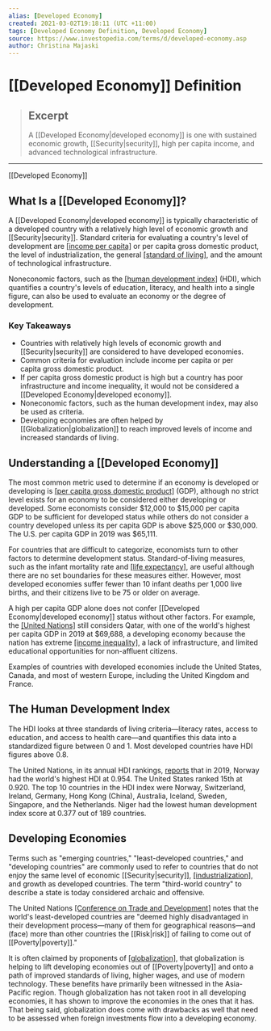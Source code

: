 ```yaml
---
alias: [Developed Economy]
created: 2021-03-02T19:18:11 (UTC +11:00)
tags: [Developed Economy Definition, Developed Economy]
source: https://www.investopedia.com/terms/d/developed-economy.asp
author: Christina Majaski
---
```


# [[Developed Economy]] Definition

> ## Excerpt
> A [[Developed Economy|developed economy]] is one with sustained economic growth, [[Security|security]], high per capita income, and advanced technological infrastructure.

---

[[Developed Economy]]
## What Is a [[Developed Economy]]?

A [[Developed Economy|developed economy]] is typically characteristic of a developed country with a relatively high level of economic growth and [[Security|security]]. Standard criteria for evaluating a country's level of development are [[income per capita]](https://www.investopedia.com/terms/i/income-per-capita.asp) or per capita gross domestic product, the level of industrialization, the general [[standard of living]](https://www.investopedia.com/terms/s/standard-of-living.asp), and the amount of technological infrastructure.

Noneconomic factors, such as the [[human development index]](https://www.investopedia.com/terms/h/human-development-index-hdi.asp) (HDI), which quantifies a country's levels of education, literacy, and health into a single figure, can also be used to evaluate an economy or the degree of development.

### Key Takeaways

-   Countries with relatively high levels of economic growth and [[Security|security]] are considered to have developed economies.
-   Common criteria for evaluation include income per capita or per capita gross domestic product.
-   If per capita gross domestic product is high but a country has poor infrastructure and income inequality, it would not be considered a [[Developed Economy|developed economy]].
-   Noneconomic factors, such as the human development index, may also be used as criteria.
-   Developing economies are often helped by [[Globalization|globalization]] to reach improved levels of income and increased standards of living.

## Understanding a [[Developed Economy]]

The most common metric used to determine if an economy is developed or developing is [[per capita gross domestic product]](https://www.investopedia.com/terms/p/per-capita-gdp.asp) (GDP), although no strict level exists for an economy to be considered either developing or developed. Some economists consider $12,000 to $15,000 per capita GDP to be sufficient for developed status while others do not consider a country developed unless its per capita GDP is above $25,000 or $30,000. The U.S. per capita GDP in 2019 was $65,111.

For countries that are difficult to categorize, economists turn to other factors to determine development status. Standard-of-living measures, such as the infant mortality rate and [[life expectancy]](https://www.investopedia.com/terms/l/lifeexpectancy.asp), are useful although there are no set boundaries for these measures either. However, most developed economies suffer fewer than 10 infant deaths per 1,000 live births, and their citizens live to be 75 or older on average.

A high per capita GDP alone does not confer [[Developed Economy|developed economy]] status without other factors. For example, the [[United Nations]](https://www.investopedia.com/terms/u/united-nations-un.asp) still considers Qatar, with one of the world's highest per capita GDP in 2019 at $69,688, a developing economy because the nation has extreme [[income inequality]](https://www.investopedia.com/terms/i/income-inequality.asp), a lack of infrastructure, and limited educational opportunities for non-affluent citizens.

Examples of countries with developed economies include the United States, Canada, and most of western Europe, including the United Kingdom and France.

## The Human Development Index

The HDI looks at three standards of living criteria—literacy rates, access to education, and access to health care—and quantifies this data into a standardized figure between 0 and 1. Most developed countries have HDI figures above 0.8.

The United Nations, in its annual HDI rankings, [reports](http://hdr.undp.org/en/content/2019-human-development-index-ranking) that in 2019, Norway had the world's highest HDI at 0.954. The United States ranked 15th at 0.920. The top 10 countries in the HDI index were Norway, Switzerland, Ireland, Germany, Hong Kong (China), Australia, Iceland, Sweden, Singapore, and the Netherlands. Niger had the lowest human development index score at 0.377 out of 189 countries.

## Developing Economies

Terms such as "emerging countries," "least-developed countries," and "developing countries" are commonly used to refer to countries that do not enjoy the same level of economic [[Security|security]], [[industrialization]](https://www.investopedia.com/terms/i/industrialization.asp), and growth as developed countries. The term "third-world country" to describe a state is today considered archaic and offensive.

The United Nations [[Conference on Trade and Development]](https://unctad.org/en/pages/aldc/least%20developed%20countries/ldcs.aspx?Ev=,,ows_EventDate,descending&Ne=1,5,,&Do=6,5,,) notes that the world's least-developed countries are "deemed highly disadvantaged in their development process—many of them for geographical reasons—and (face) more than other countries the [[Risk|risk]] of failing to come out of [[Poverty|poverty]]."

It is often claimed by proponents of [[globalization]](https://www.investopedia.com/terms/g/[[Globalization|globalization]].asp), that globalization is helping to lift developing economies out of [[Poverty|poverty]] and onto a path of improved standards of living, higher wages, and use of modern technology. These benefits have primarily been witnessed in the Asia-Pacific region. Though globalization has not taken root in all developing economies, it has shown to improve the economies in the ones that it has. That being said, globalization does come with drawbacks as well that need to be assessed when foreign investments flow into a developing economy.
